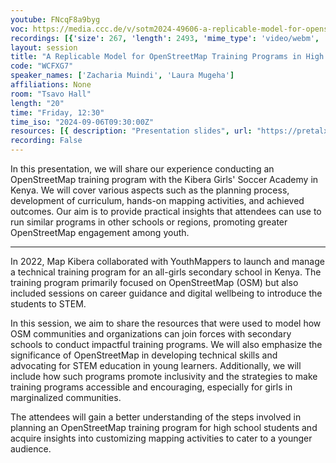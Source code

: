 ```yaml
---
youtube: FNcqF8a9byg
voc: https://media.ccc.de/v/sotm2024-49606-a-replicable-model-for-openstreetmap-training-programs-in-high-schools
recordings: [{'size': 267, 'length': 2493, 'mime_type': 'video/webm', 'language': 'eng', 'filename': 'sotm2024-49606-eng-A_Replicable_Model_for_OpenStreetMap_Training_Programs_in_High_Schools_webm-hd.webm', 'state': 'new', 'folder': 'webm-hd', 'high_quality': True, 'width': 1920, 'height': 1080, 'updated_at': '2024-11-08T22:32:59.426+01:00', 'recording_url': 'https://cdn.media.ccc.de/events/sotm/2024/webm-hd/sotm2024-49606-eng-A_Replicable_Model_for_OpenStreetMap_Training_Programs_in_High_Schools_webm-hd.webm', 'url': 'https://api.media.ccc.de/public/recordings/81387', 'event_url': 'https://api.media.ccc.de/public/events/976d66d2-1fc5-5951-930c-1a34c918a95b', 'conference_url': 'https://api.media.ccc.de/public/conferences/sotm2024'}, {'size': 117, 'length': 2493, 'mime_type': 'video/webm', 'language': 'eng', 'filename': 'sotm2024-49606-eng-A_Replicable_Model_for_OpenStreetMap_Training_Programs_in_High_Schools_webm-sd.webm', 'state': 'new', 'folder': 'webm-sd', 'high_quality': False, 'width': 720, 'height': 576, 'updated_at': '2024-11-08T22:11:05.017+01:00', 'recording_url': 'https://cdn.media.ccc.de/events/sotm/2024/webm-sd/sotm2024-49606-eng-A_Replicable_Model_for_OpenStreetMap_Training_Programs_in_High_Schools_webm-sd.webm', 'url': 'https://api.media.ccc.de/public/recordings/81386', 'event_url': 'https://api.media.ccc.de/public/events/976d66d2-1fc5-5951-930c-1a34c918a95b', 'conference_url': 'https://api.media.ccc.de/public/conferences/sotm2024'}, {'size': 97, 'length': 2493, 'mime_type': 'video/mp4', 'language': 'eng', 'filename': 'sotm2024-49606-eng-A_Replicable_Model_for_OpenStreetMap_Training_Programs_in_High_Schools_sd.mp4', 'state': 'new', 'folder': 'h264-sd', 'high_quality': False, 'width': 720, 'height': 576, 'updated_at': '2024-11-08T21:44:57.306+01:00', 'recording_url': 'https://cdn.media.ccc.de/events/sotm/2024/h264-sd/sotm2024-49606-eng-A_Replicable_Model_for_OpenStreetMap_Training_Programs_in_High_Schools_sd.mp4', 'url': 'https://api.media.ccc.de/public/recordings/81385', 'event_url': 'https://api.media.ccc.de/public/events/976d66d2-1fc5-5951-930c-1a34c918a95b', 'conference_url': 'https://api.media.ccc.de/public/conferences/sotm2024'}, {'size': 38, 'length': 2493, 'mime_type': 'audio/mpeg', 'language': 'eng', 'filename': 'sotm2024-49606-eng-A_Replicable_Model_for_OpenStreetMap_Training_Programs_in_High_Schools_mp3.mp3', 'state': 'new', 'folder': 'mp3', 'high_quality': False, 'width': 0, 'height': 0, 'updated_at': '2024-11-08T21:42:50.029+01:00', 'recording_url': 'https://cdn.media.ccc.de/events/sotm/2024/mp3/sotm2024-49606-eng-A_Replicable_Model_for_OpenStreetMap_Training_Programs_in_High_Schools_mp3.mp3', 'url': 'https://api.media.ccc.de/public/recordings/81384', 'event_url': 'https://api.media.ccc.de/public/events/976d66d2-1fc5-5951-930c-1a34c918a95b', 'conference_url': 'https://api.media.ccc.de/public/conferences/sotm2024'}, {'size': 329, 'length': 2493, 'mime_type': 'video/mp4', 'language': 'eng', 'filename': 'sotm2024-49606-eng-A_Replicable_Model_for_OpenStreetMap_Training_Programs_in_High_Schools_hd.mp4', 'state': 'new', 'folder': 'h264-hd', 'high_quality': True, 'width': 1920, 'height': 1080, 'updated_at': '2024-11-08T21:38:55.586+01:00', 'recording_url': 'https://cdn.media.ccc.de/events/sotm/2024/h264-hd/sotm2024-49606-eng-A_Replicable_Model_for_OpenStreetMap_Training_Programs_in_High_Schools_hd.mp4', 'url': 'https://api.media.ccc.de/public/recordings/81383', 'event_url': 'https://api.media.ccc.de/public/events/976d66d2-1fc5-5951-930c-1a34c918a95b', 'conference_url': 'https://api.media.ccc.de/public/conferences/sotm2024'}]
layout: session
title: "A Replicable Model for OpenStreetMap Training Programs in High Schools"
code: "WCFXG7"
speaker_names: ['Zacharia Muindi', 'Laura Mugeha']
affiliations: None
room: "Tsavo Hall"
length: "20"
time: "Friday, 12:30"
time_iso: "2024-09-06T09:30:00Z"
resources: [{ description: "Presentation slides", url: "https://pretalx.com/media/sotm2024/submissions/WCFXG7/resources/MKT_x_YM_-_SotM_2024_H8JuyBs.pdf" }]
recording: False
---
```


In this presentation, we will share our experience conducting an OpenStreetMap training program with the Kibera Girls' Soccer Academy in Kenya. We will cover various aspects such as the planning process, development of curriculum, hands-on mapping activities, and achieved outcomes. Our aim is to provide practical insights that attendees can use to run similar programs in other schools or regions, promoting greater OpenStreetMap engagement among youth.

<hr>

In 2022, Map Kibera collaborated with YouthMappers to launch and manage a technical training program for an all-girls secondary school in Kenya. The training program primarily focused on OpenStreetMap (OSM) but also included sessions on career guidance and digital wellbeing to introduce the students to STEM.

In this session, we aim to share the resources that were used to model how OSM communities and organizations can join forces with secondary schools to conduct impactful training programs. We will also emphasize the significance of OpenStreetMap in developing technical skills and advocating for STEM education in young learners. Additionally, we will include how such programs promote inclusivity and the strategies to make training programs accessible and encouraging, especially for girls in marginalized communities.

The attendees will gain a better understanding of the steps involved in planning an OpenStreetMap training program for high school students and acquire insights into customizing mapping activities to cater to a younger audience.


